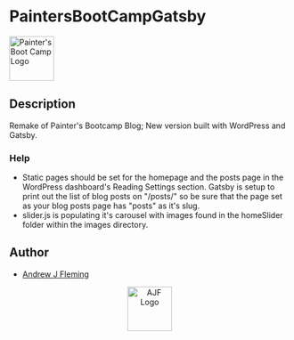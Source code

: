 # PaintersBootCampGatsby

<div align="left">
  <a href="http://andrewjfleming.com/">
    <img src="./images/header-logo.png" alt="Painter's Boot Camp Logo" height="80">
  </a>
</div>

## Description

Remake of Painter's Bootcamp Blog; New version built with WordPress and Gatsby.

### Help

- Static pages should be set for the homepage and the posts page in the WordPress dashboard's Reading Settings section. Gatsby is setup to print out the list of blog posts on "/posts/" so be sure that the page set as your blog posts page has "posts" as it's slug.
- slider.js is populating it's carousel with images found in the homeSlider folder within the images directory.

## Author

- [Andrew J Fleming](http://andrewjfleming.com/)

<div align="center">
  <a href="http://andrewjfleming.com/">
    <img src="./images/ajf-logo-white.png" alt="AJF Logo" height="80">
  </a>
</div>
